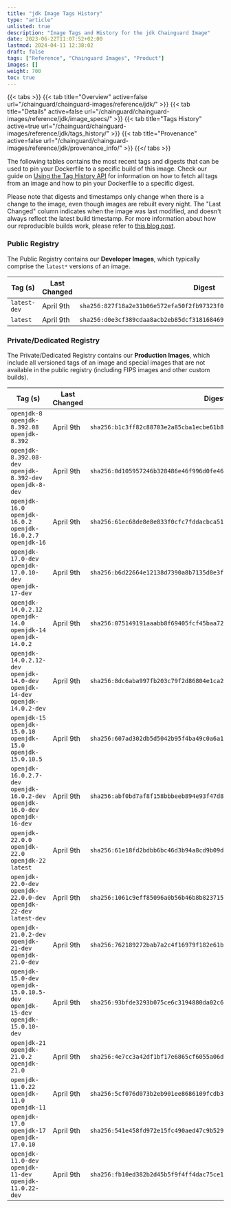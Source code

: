 ```yaml
---
title: "jdk Image Tags History"
type: "article"
unlisted: true
description: "Image Tags and History for the jdk Chainguard Image"
date: 2023-06-22T11:07:52+02:00
lastmod: 2024-04-11 12:38:02
draft: false
tags: ["Reference", "Chainguard Images", "Product"]
images: []
weight: 700
toc: true
---
```


{{< tabs >}}
{{< tab title="Overview" active=false url="/chainguard/chainguard-images/reference/jdk/" >}}
{{< tab title="Details" active=false url="/chainguard/chainguard-images/reference/jdk/image_specs/" >}}
{{< tab title="Tags History" active=true url="/chainguard/chainguard-images/reference/jdk/tags_history/" >}}
{{< tab title="Provenance" active=false url="/chainguard/chainguard-images/reference/jdk/provenance_info/" >}}
{{</ tabs >}}

The following tables contains the most recent tags and digests that can be used to pin your Dockerfile to a specific build of this image. Check our guide on [Using the Tag History API](/chainguard/chainguard-images/using-the-tag-history-api/) for information on how to fetch all tags from an image and how to pin your Dockerfile to a specific digest.

Please note that digests and timestamps only change when there is a change to the image, even though images are rebuilt every night. The "Last Changed" column indicates when the image was last modified, and doesn't always reflect the latest build timestamp. For more information about how our reproducible builds work, please refer to [this blog post](https://www.chainguard.dev/unchained/reproducing-chainguards-reproducible-image-builds).

### Public Registry
The Public Registry contains our **Developer Images**, which typically comprise the `latest*` versions of an image.

| Tag (s)       | Last Changed | Digest                                                                    |
|---------------|--------------|---------------------------------------------------------------------------|
|  `latest-dev` | April 9th    | `sha256:827f18a2e31b06e572efa50f2fb97323f0238374eeb4bf59bc1f2ef712b509e3` |
|  `latest`     | April 9th    | `sha256:d0e3cf389cdaa8acb2eb85dcf318168469c5bd627d9d05045d1677f5af56b504` |


### Private/Dedicated Registry
The Private/Dedicated Registry contains our **Production Images**, which include all versioned tags of an image and special images that are not available in the public registry (including FIPS images and other custom builds).

| Tag (s)                                                                            | Last Changed | Digest                                                                    |
|------------------------------------------------------------------------------------|--------------|---------------------------------------------------------------------------|
|  `openjdk-8` `openjdk-8.392.08` `openjdk-8.392`                                    | April 9th    | `sha256:b1c3ff82c88703e2a85cba1ecbe61b8b10fca6f5b6acba471fbdadfd37550ede` |
|  `openjdk-8.392.08-dev` `openjdk-8.392-dev` `openjdk-8-dev`                        | April 9th    | `sha256:0d105957246b328486e46f996d0fe46c696cd7cf8cf8e534981c6fbe2a334925` |
|  `openjdk-16.0` `openjdk-16.0.2` `openjdk-16.0.2.7` `openjdk-16`                   | April 9th    | `sha256:61ec68de8e8e833f0cfc7fddacbca5181c7ac6b4ee83fcb5d9dfbd359f1c8fc8` |
|  `openjdk-17.0-dev` `openjdk-17.0.10-dev` `openjdk-17-dev`                         | April 9th    | `sha256:b6d22664e12138d7390a8b7135d8e3f0ad04d602610644c9453a451f4586fb25` |
|  `openjdk-14.0.2.12` `openjdk-14.0` `openjdk-14` `openjdk-14.0.2`                  | April 9th    | `sha256:075149191aaabb8f69405fcf45baa7259c6f37c004704f20b1f5e8efc6d6a250` |
|  `openjdk-14.0.2.12-dev` `openjdk-14.0-dev` `openjdk-14-dev` `openjdk-14.0.2-dev`  | April 9th    | `sha256:8dc6aba997fb203c79f2d86804e1ca259242a8991b645760c60076f1f51567d5` |
|  `openjdk-15` `openjdk-15.0.10` `openjdk-15.0` `openjdk-15.0.10.5`                 | April 9th    | `sha256:607ad302db5d5042b95f4ba49c0a6a1bc40264d3c74c54223e18843ba01c152e` |
|  `openjdk-16.0.2.7-dev` `openjdk-16.0.2-dev` `openjdk-16.0-dev` `openjdk-16-dev`   | April 9th    | `sha256:abf0bd7af8f158bbbeeb894e93f47d8eef8b565204e2ae767c92a087a7eed79a` |
|  `openjdk-22.0.0` `openjdk-22.0` `openjdk-22` `latest`                             | April 9th    | `sha256:61e18fd2bdbb6bc46d3b94a8cd9b09d2567dd95e8c572e7b562be59b23297390` |
|  `openjdk-22.0-dev` `openjdk-22.0.0-dev` `openjdk-22-dev` `latest-dev`             | April 9th    | `sha256:1061c9eff85096a0b56b46b8b8237154a6d0cc69b4d780a9d1ea897ed14ba721` |
|  `openjdk-21.0.2-dev` `openjdk-21-dev` `openjdk-21.0-dev`                          | April 9th    | `sha256:762189272bab7a2c4f16979f182e61b5556e364c483d1694feaa4c582aac811f` |
|  `openjdk-15.0-dev` `openjdk-15.0.10.5-dev` `openjdk-15-dev` `openjdk-15.0.10-dev` | April 9th    | `sha256:93bfde3293b075ce6c3194880da02c64bbda87c36a12c1561b243e2a12fcb6cb` |
|  `openjdk-21` `openjdk-21.0.2` `openjdk-21.0`                                      | April 9th    | `sha256:4e7cc3a42df1bf17e6865cf6055a06d70531b3f445028b1674bead10879400a7` |
|  `openjdk-11.0.22` `openjdk-11.0` `openjdk-11`                                     | April 9th    | `sha256:5cf076d073b2eb901ee8686109fcdb3b809be9c168cc9ba25366093de6be3c84` |
|  `openjdk-17.0` `openjdk-17` `openjdk-17.0.10`                                     | April 9th    | `sha256:541e458fd972e15fc490aed47c9b529cb930f502c5bd686766a71643db5ca9e0` |
|  `openjdk-11.0-dev` `openjdk-11-dev` `openjdk-11.0.22-dev`                         | April 9th    | `sha256:fb10ed382b2d45b5f9f4ff4dac75ce19d8c6208b9230b8204522dbfca724d6a8` |

